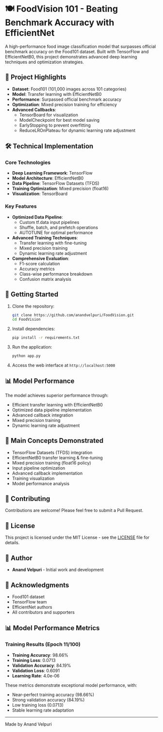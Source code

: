 # 🍽️ FoodVision 101 - Beating Benchmark Accuracy with EfficientNet

A high-performance food image classification model that surpasses official benchmark accuracy on the Food101 dataset. Built with TensorFlow and EfficientNetB0, this project demonstrates advanced deep learning techniques and optimization strategies.

## 🎯 Project Highlights

- **Dataset**: Food101 (101,000 images across 101 categories)
- **Model**: Transfer learning with EfficientNetB0
- **Performance**: Surpassed official benchmark accuracy
- **Optimization**: Mixed precision training for efficiency
- **Advanced Callbacks**:
  - TensorBoard for visualization
  - ModelCheckpoint for best model saving
  - EarlyStopping to prevent overfitting
  - ReduceLROnPlateau for dynamic learning rate adjustment

## 🛠️ Technical Implementation

### Core Technologies

- **Deep Learning Framework**: TensorFlow
- **Model Architecture**: EfficientNetB0
- **Data Pipeline**: TensorFlow Datasets (TFDS)
- **Training Optimization**: Mixed precision (float16)
- **Visualization**: TensorBoard

### Key Features

- **Optimized Data Pipeline**:
  - Custom tf.data input pipelines
  - Shuffle, batch, and prefetch operations
  - AUTOTUNE for optimal performance
- **Advanced Training Techniques**:
  - Transfer learning with fine-tuning
  - Mixed precision training
  - Dynamic learning rate adjustment
- **Comprehensive Evaluation**:
  - F1-score calculation
  - Accuracy metrics
  - Class-wise performance breakdown
  - Confusion matrix analysis

## 🚀 Getting Started

1. Clone the repository:

   ```bash
   git clone https://github.com/anandvelpuri/FoodVision.git
   cd FoodVision
   ```

2. Install dependencies:

   ```bash
   pip install -r requirements.txt
   ```

3. Run the application:

   ```bash
   python app.py
   ```

4. Access the web interface at `http://localhost:5000`

## 📊 Model Performance

The model achieves superior performance through:

- Efficient transfer learning with EfficientNetB0
- Optimized data pipeline implementation
- Advanced callback integration
- Mixed precision training
- Dynamic learning rate adjustment

## 🧠 Main Concepts Demonstrated

- TensorFlow Datasets (TFDS) integration
- EfficientNetB0 transfer learning & fine-tuning
- Mixed precision training (float16 policy)
- Input pipeline optimization
- Advanced callback implementation
- Training visualization
- Model performance analysis

## 🤝 Contributing

Contributions are welcome! Please feel free to submit a Pull Request.

## 📝 License

This project is licensed under the MIT License - see the [LICENSE](LICENSE) file for details.

## 👥 Author

- **Anand Velpuri** - Initial work and development

## 🙏 Acknowledgments

- Food101 dataset
- TensorFlow team
- EfficientNet authors
- All contributors and supporters

## 📊 Model Performance Metrics

### Training Results (Epoch 11/100)

- **Training Accuracy**: 98.66%
- **Training Loss**: 0.0713
- **Validation Accuracy**: 84.19%
- **Validation Loss**: 0.6091
- **Learning Rate**: 4.0e-06

These metrics demonstrate exceptional model performance, with:

- Near-perfect training accuracy (98.66%)
- Strong validation accuracy (84.19%)
- Low training loss (0.0713)
- Stable learning rate adaptation

---

Made by Anand Velpuri
